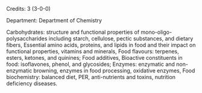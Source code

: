 Credits: 3 (3-0-0)

Department: Department of Chemistry

Carbohydrates: structure and functional properties of mono-oligo- polysaccharides including starch, cellulose, pectic substances, and dietary fibers, Essential amino acids, proteins, and lipids in food and their impact on functional properties, vitamins and minerals, Food flavours: terpenes, esters, ketones, and quinines; Food additives, Bioactive constituents in food: isoflavones, phenol, and glycosides; Enzymes: enzymatic and non-enzymatic browning, enzymes in food processing, oxidative enzymes, Food biochemistry: balanced diet, PER, anti-nutrients and toxins, nutrition deficiency diseases.
